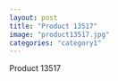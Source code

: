 ```yaml
---
layout: post
title: "Product 13517"
image: "product13517.jpg"
categories: "category1"
---
```

Product 13517
